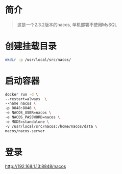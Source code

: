 # 简介

> 这是一个2.3.2版本的nacos, 单机部署不使用MySQL



# 创建挂载目录

```sh
mkdir -p /usr/local/src/nacos/
```

# 启动容器

```sh
docker run -d \
--restart=always  \
--name nacos \
-p 8848:8848 \
-e NACOS_USER=nacos \
-e NACOS_PASSWORD=nacos \
-e MODE=standalone \
-v /usr/local/src/nacos:/home/nacos/data \
nacos/nacos-server
```

# 登录

http://192.168.1.13:8848/nacos

